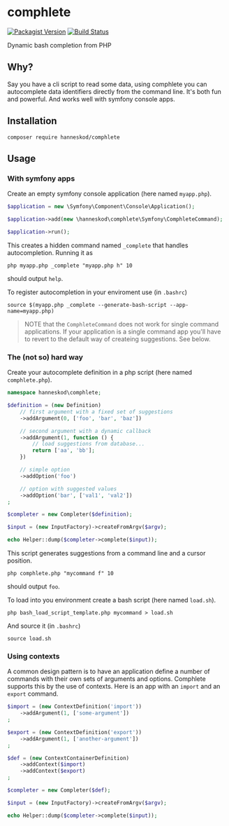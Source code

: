 # comphlete

[![Packagist Version](https://img.shields.io/packagist/v/hanneskod/comphlete.svg?style=flat-square)](https://packagist.org/packages/hanneskod/comphlete)
[![Build Status](https://img.shields.io/travis/hanneskod/comphlete/master.svg?style=flat-square)](https://travis-ci.org/hanneskod/comphlete)

Dynamic bash completion from PHP

## Why?

Say you have a cli script to read some data, using comphlete you can
autocomplete data identifiers directly from the command line. It's both fun and
powerful. And works well with symfony console apps.

## Installation

```shell
composer require hanneskod/comphlete
```

## Usage

### With symfony apps

Create an empty symfony console application (here named `myapp.php`).

```php
$application = new \Symfony\Component\Console\Application();

$application->add(new \hanneskod\comphlete\Symfony\ComphleteCommand);

$application->run();
```

This creates a hidden command named `_complete` that handles autocompletion.
Running it as

```shell
php myapp.php _complete "myapp.php h" 10
```

should output `help`.

To register autocompletion in your enviroment use (in `.bashrc`)

```shell
source $(myapp.php _complete --generate-bash-script --app-name=myapp.php)
```

> NOTE that the `ComphleteCommand` does not work for single command applications.
> If your application is a single command app you'll have to
> revert to the default way of createing suggestions. See below.

### The (not so) hard way

Create your autocomplete definition in a php script (here named `comphlete.php`).

```php
namespace hanneskod\comphlete;

$definition = (new Definition)
    // first argument with a fixed set of suggestions
    ->addArgument(0, ['foo', 'bar', 'baz'])

    // second argument with a dynamic callback
    ->addArgument(1, function () {
        // load suggestions from database...
        return ['aa', 'bb'];
    })

    // simple option
    ->addOption('foo')

    // option with suggested values
    ->addOption('bar', ['val1', 'val2'])
;

$completer = new Completer($definition);

$input = (new InputFactory)->createFromArgv($argv);

echo Helper::dump($completer->complete($input));
```

This script generates suggestions from a command line and a cursor position.

```shell
php comphlete.php "mycommand f" 10
```

should output `foo`.

To load into you environment create a bash script (here named `load.sh`).

```shell
php bash_load_script_template.php mycommand > load.sh
```

And source it (in `.bashrc`)

```shell
source load.sh
```

### Using contexts

A common design pattern is to have an application define a number of commands
with their own sets of arguments and options. Comphlete supports this by the use
of contexts. Here is an app with an `import` and an `export` command.

```php
$import = (new ContextDefinition('import'))
    ->addArgument(1, ['some-argument'])
;

$export = (new ContextDefinition('export'))
    ->addArgument(1, ['another-argument'])
;

$def = (new ContextContainerDefinition)
    ->addContext($import)
    ->addContext($export)
;

$completer = new Completer($def);

$input = (new InputFactory)->createFromArgv($argv);

echo Helper::dump($completer->complete($input));
```
